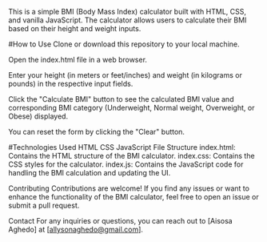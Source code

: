 This is a simple BMI (Body Mass Index) calculator built with HTML, CSS, and vanilla JavaScript. The calculator allows users to calculate their BMI based on their height and weight inputs.

#How to Use
Clone or download this repository to your local machine.

Open the index.html file in a web browser.

Enter your height (in meters or feet/inches) and weight (in kilograms or pounds) in the respective input fields.

Click the "Calculate BMI" button to see the calculated BMI value and corresponding BMI category (Underweight, Normal weight, Overweight, or Obese) displayed.

You can reset the form by clicking the "Clear" button.

#Technologies Used
HTML
CSS
JavaScript
File Structure
index.html: Contains the HTML structure of the BMI calculator.
index.css: Contains the CSS styles for the calculator.
index.js: Contains the JavaScript code for handling the BMI calculation and updating the UI.


Contributing
Contributions are welcome! If you find any issues or want to enhance the functionality of the BMI calculator, feel free to open an issue or submit a pull request.


Contact
For any inquiries or questions, you can reach out to [Aisosa Aghedo] at [allysonaghedo@gmail.com].

